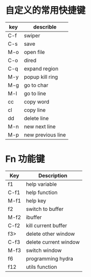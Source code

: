 # 自定义的常用快捷键

| key | describle         |
| --- | ----------------- |
| C-f | swiper            |
| C-s | save              |
| M-o | open file         |
| C-o | dired             |
| C-q | expand region     |
| M-y | popup kill ring   |
| M-g | go to char        |
| M-l | go to line        |
| cc  | copy word         |
| cl  | copy line         |
| dd  | delete line       |
| M-n | new next line     |
| M-p | new previous line |


# Fn 功能键

| Key   | Description           |
| ----- | --------------------- |
| f1    | help variable         |
| C-f1  | help function         |
| M-f1  | help key              |
| f2    | switch to buffer      |
| M-f2  | ibuffer               |
| C-f2  | kill current buffer   |
| f3>   | delete other window   |
| C-f3  | delete current window |
| M-f3  | switch window         |
| f6    | programming hydra     |
| f12   | utils function        |
